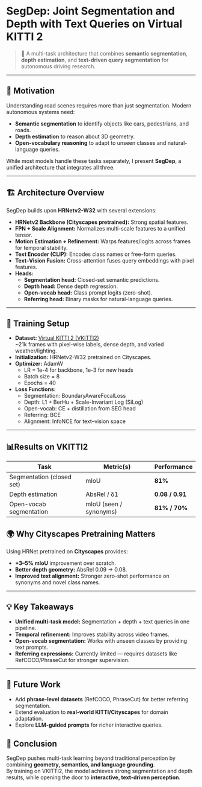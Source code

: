 # SegDep: Joint Segmentation and Depth with Text Queries on Virtual KITTI 2

> 🚦 A multi-task architecture that combines **semantic segmentation**, **depth estimation**, and **text-driven query segmentation** for autonomous driving research.

---

## 🔎 Motivation

Understanding road scenes requires more than just segmentation. Modern autonomous systems need:
- **Semantic segmentation** to identify objects like cars, pedestrians, and roads.
- **Depth estimation** to reason about 3D geometry.
- **Open-vocabulary reasoning** to adapt to unseen classes and natural-language queries.

While most models handle these tasks separately, I present **SegDep**, a unified architecture that integrates all three.

---

## 🏗️ Architecture Overview

SegDep builds upon **HRNetv2-W32** with several extensions:

- **HRNetv2 Backbone (Cityscapes pretrained):** Strong spatial features.
- **FPN + Scale Alignment:** Normalizes multi-scale features to a unified tensor.
- **Motion Estimation + Refinement:** Warps features/logits across frames for temporal stability.
- **Text Encoder (CLIP):** Encodes class names or free-form queries.
- **Text–Vision Fusion:** Cross-attention fuses query embeddings with pixel features.
- **Heads:**
  - **Segmentation head:** Closed-set semantic predictions.
  - **Depth head:** Dense depth regression.
  - **Open-vocab head:** Class prompt logits (zero-shot).
  - **Referring head:** Binary masks for natural-language queries.

---

## 🔧 Training Setup

- **Dataset:** [Virtual KITTI 2 (VKITTI2)](https://europe.naverlabs.com/research/computer-vision/proxy-virtual-worlds-vkitti-2/)  
  ~21k frames with pixel-wise labels, dense depth, and varied weather/lighting.
- **Initialization:** HRNetv2-W32 pretrained on Cityscapes.
- **Optimizer:** AdamW  
  - LR = 1e-4 for backbone, 1e-3 for new heads  
  - Batch size = 8  
  - Epochs = 40
- **Loss Functions:**
  - Segmentation: BoundaryAwareFocalLoss
  - Depth: L1 + BerHu + Scale-Invariant Log (SiLog)
  - Open-vocab: CE + distillation from SEG head
  - Referring: BCE 
  - Alignment: InfoNCE for text–vision space

---

## 📊Results on VKITTI2


| Task                     | Metric(s)                   | Performance |
|--------------------------|------------------------------|-------------|
| Segmentation (closed set) | mIoU                        | **81%**     |
| Depth estimation         | AbsRel / δ1                 | **0.08 / 0.91** |
| Open-vocab segmentation  | mIoU (seen / synonyms)      | **81% / 70%** |



## 🌍 Why Cityscapes Pretraining Matters

Using HRNet pretrained on **Cityscapes** provides:
- **+3–5% mIoU** improvement over scratch.
- **Better depth geometry:** AbsRel 0.09 → 0.08.
- **Improved text alignment:** Stronger zero-shot performance on synonyms and novel class names.

---

## 💡 Key Takeaways

- **Unified multi-task model:** Segmentation + depth + text queries in one pipeline.
- **Temporal refinement:** Improves stability across video frames.
- **Open-vocab segmentation:** Works with unseen classes by providing text prompts.
- **Referring expressions:** Currently limited — requires datasets like RefCOCO/PhraseCut for stronger supervision.

---

## 📌 Future Work

- Add **phrase-level datasets** (RefCOCO, PhraseCut) for better referring segmentation.  
- Extend evaluation to **real-world KITTI/Cityscapes** for domain adaptation.  
- Explore **LLM-guided prompts** for richer interactive queries.  


## 🚀 Conclusion

SegDep pushes multi-task learning beyond traditional perception by combining **geometry, semantics, and language grounding**.  
By training on VKITTI2, the model achieves strong segmentation and depth results, while opening the door to **interactive, text-driven perception**.  
